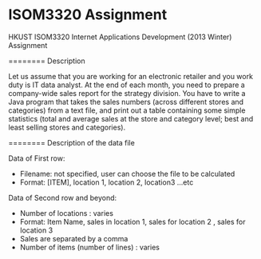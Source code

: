 ISOM3320 Assignment
================

HKUST ISOM3320 Internet Applications Development (2013 Winter) Assignment

========
Description

Let us assume that you are working for an electronic retailer and you work duty 
is IT data analyst. At the end of each month, you need to prepare a company-wide
sales report for the strategy division. You have to write a Java program that 
takes the sales numbers (across different stores and categories) from a text 
file, and print out a table containing some simple statistics (total and average
sales at the store and category level; best and least selling stores and
categories).

========
Description of the data file

Data of First row:
* Filename: not specified, user can choose the file to be calculated
* Format:  [ITEM], location 1, location 2, location3 ...etc

Data of Second row and beyond:

* Number of locations :  varies
* Format: Item Name, sales in location 1, sales for location 2 , sales for location 3
* Sales are separated by a comma
* Number of items (number of lines) : varies